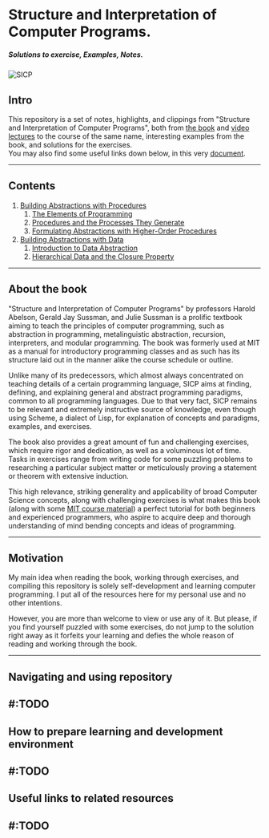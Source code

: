 # Structure and Interpretation of Computer Programs.
##### Solutions to exercise, Examples, Notes.
![SICP](https://ocw.mit.edu/courses/electrical-engineering-and-computer-science/6-001-structure-and-interpretation-of-computer-programs-spring-2005/6-001s05.jpg)
## Intro  
This repository is a set of notes, highlights, and clippings from "Structure and Interpretation of Computer Programs", both from [the book](https://mitpress.mit.edu/sites/default/files/sicp/full-text/book/book.html) and [video lectures](https://ocw.mit.edu/courses/electrical-engineering-and-computer-science/6-001-structure-and-interpretation-of-computer-programs-spring-2005/video-lectures/) to the course of the same name, interesting examples from the book, and solutions for the exercises.  
You may also find some useful links down below, in this very [document](#Useful-links-to-related-resources).  

---
## Contents
1. [Building Abstractions with Procedures]()
   1. [The Elements of Programming]()
   2. [Procedures and the Processes They Generate]()
   3. [Formulating Abstractions with Higher-Order Procedures]()
2. [Building Abstractions with Data]()
   1. [Introduction to Data Abstraction]()
   2. [Hierarchical Data and the Closure Property]()

---
## About the book
"Structure and Interpretation of Computer Programs" by professors Harold Abelson, Gerald Jay Sussman, and Julie Sussman is a prolific textbook aiming to teach the principles of computer programming, such as abstraction in programming, metalinguistic abstraction, recursion, interpreters, and modular programming. The book was formerly used at MIT as a manual for introductory programming classes and as such has its structure laid out in the manner alike the course schedule or outline.
  
Unlike many of its predecessors, which almost always concentrated on teaching details of a certain programming language, SICP aims at finding, defining, and explaining general and abstract programming paradigms, common to all programming languages. Due to that very fact, SICP remains to be relevant and extremely instructive source of knowledge, even though using Scheme, a dialect of Lisp, for explanation of concepts and paradigms, examples, and exercises.

The book also provides a great amount of fun and challenging exercises, which require rigor and dedication, as well as a voluminous lot of time. Tasks in exercises range from writing code for some puzzling problems to researching a particular subject matter or meticulously proving a statement or theorem with extensive induction. 


This high relevance, striking generality and applicability of broad Computer Science concepts, along with challenging exercises is what makes this book (along with some [MIT course material](https://ocw.mit.edu/courses/electrical-engineering-and-computer-science/6-001-structure-and-interpretation-of-computer-programs-spring-2005/index.htm)) a perfect tutorial for both beginners and experienced programmers, who aspire to acquire deep and thorough understanding of mind bending concepts and ideas of programming.

---
## Motivation
My main idea when reading the book, working through exercises, and compiling this repository is solely self-development and learning computer programming. I put all of the resources here for my personal use and no other intentions.  

However, you are more than welcome to view or use any of it. But please, if you find yourself puzzled with some exercises, do not jump to the solution right away as it forfeits your learning and defies the whole reason of reading and working through the book.

---
## Navigating and using repository

#:TODO
---
## How to prepare learning and development environment

#:TODO
---
## Useful links to related resources

#:TODO
---